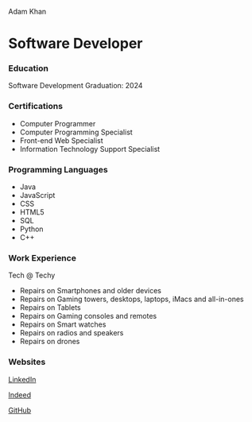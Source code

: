 Adam Khan

# Software Developer

### Education
Software Development
Graduation: 2024

### Certifications
- Computer Programmer
- Computer Programming Specialist
- Front-end Web Specialist
- Information Technology Support Specialist

### Programming Languages
- Java
- JavaScript
- CSS
- HTML5
- SQL
- Python
- C++

### Work Experience
Tech @ Techy
- Repairs on Smartphones and older devices
- Repairs on Gaming towers, desktops, laptops, iMacs and all-in-ones
- Repairs on Tablets
- Repairs on Gaming consoles and remotes
- Repairs on Smart watches
- Repairs on radios and speakers
- Repairs on drones

### Websites

[LinkedIn](https://www.linkedin.com/in/adam-khan-788071324/) 

[Indeed](https://profile.indeed.com/p/adamk-m53s81c)

[GitHub](https://github.com/kumaaj)
